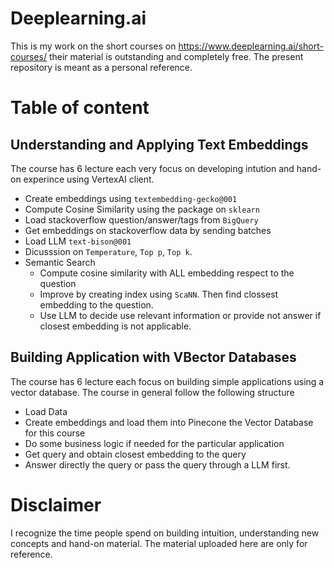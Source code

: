 # Deeplearning.ai
This is my work on the short courses on https://www.deeplearning.ai/short-courses/ their material is outstanding and completely free. The present repository is meant as a personal reference. 

# Table of content
## Understanding and Applying Text Embeddings
The course has 6 lecture each very focus on developing intution and hand-on experince using VertexAI client.
- Create embeddings using `textembedding-gecko@001`
- Compute Cosine Similarity using the package on `sklearn`
- Load stackoverflow question/answer/tags from `BigQuery`
- Get embeddings on stackoverflow data by sending batches 
- Load LLM `text-bison@001`
- Dicusssion on `Temperature`, `Top p`, `Top k`. 
- Semantic Search 
    - Compute cosine similarity with ALL embedding respect to the question
    - Improve by creating index using `ScaNN`. Then find clossest embedding to the question.
    - Use LLM to decide use relevant information or provide not answer if closest embedding is not applicable.

## Building Application with VBector Databases
The course has 6 lecture each focus on building simple applications using a vector database. The course in general follow the following structure
- Load Data
- Create embeddings and load them into Pinecone the Vector Database for this course
- Do some business logic if needed for the particular application
- Get query and obtain closest embedding to the query
- Answer directly the query or pass the query through a LLM first.

# Disclaimer
I recognize the time people spend on building intuition, understanding new concepts and hand-on material. The material uploaded here are only for reference.
